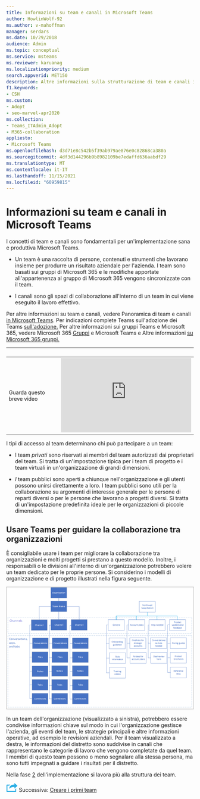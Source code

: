 ```yaml
---
title: Informazioni su team e canali in Microsoft Teams
author: HowlinWolf-92
ms.author: v-mahoffman
manager: serdars
ms.date: 10/29/2018
audience: Admin
ms.topic: conceptual
ms.service: msteams
ms.reviewer: karuanag
ms.localizationpriority: medium
search.appverid: MET150
description: Altre informazioni sulla strutturazione di team e canali in Microsoft Teams e su come usare Teams per guidare la collaborazione tra organizzazioni.
f1.keywords:
- CSH
ms.custom:
- Adopt
- seo-marvel-apr2020
ms.collection:
- Teams_ITAdmin_Adopt
- M365-collaboration
appliesto:
- Microsoft Teams
ms.openlocfilehash: d3d71e8c542b5f39ab979ae876e0c82868ca380a
ms.sourcegitcommit: 4df3d144296b9b8982109be7edaffd636aabdf29
ms.translationtype: MT
ms.contentlocale: it-IT
ms.lasthandoff: 11/15/2021
ms.locfileid: "60959815"
---
```

# <a name="understand-teams-and-channels-in-microsoft-teams"></a>Informazioni su team e canali in Microsoft Teams

I concetti di team e canali sono fondamentali per un'implementazione sana e produttiva Microsoft Teams. 

- Un team è una raccolta di persone, contenuti e strumenti che lavorano insieme per produrre un risultato aziendale per l'azienda. I team sono basati sui gruppi di Microsoft 365 e le modifiche apportate all'appartenenza al gruppo di Microsoft 365 vengono sincronizzate con il team.

- I canali sono gli spazi di collaborazione all'interno di un team in cui viene eseguito il lavoro effettivo. 

Per altre informazioni su team e canali, vedere Panoramica di team e canali [in Microsoft Teams](teams-channels-overview.md). Per indicazioni complete Teams sull'adozione dei Teams [sull'adozione.](https://aka.ms/teamstoolkit) Per altre informazioni sui gruppi Teams e Microsoft 365, vedere Microsoft 365 [Gruppi](office-365-groups.md) e Microsoft Teams e Altre informazioni [su Microsoft 365 gruppi.](https://support.office.com/article/Learn-about-Office-365-groups-b565caa1-5c40-40ef-9915-60fdb2d97fa2)


| &nbsp; |&nbsp;  |
|---------|---------|
| Guarda questo breve video   | <iframe width="350" height="200" src="https://www.youtube.com/embed/WkAVgNKn0hs" frameborder="0" allowfullscreen></iframe>   |



I tipi di accesso al team determinano chi può partecipare a un team:

- I team *privati* sono riservati ai membri del team autorizzati dai proprietari del team. Si tratta di un'impostazione tipica per i team di progetto e i team virtuali in un'organizzazione di grandi dimensioni.

- *I* team pubblici sono aperti a chiunque nell'organizzazione e gli utenti possono unirsi direttamente a loro. I team pubblici sono utili per la collaborazione su argomenti di interesse generale per le persone di reparti diversi o per le persone che lavorano a progetti diversi. Si tratta di un'impostazione predefinita ideale per le organizzazioni di piccole dimensioni.

## <a name="use-teams-to-drive-cross-organization-collaboration"></a>Usare Teams per guidare la collaborazione tra organizzazioni

È consigliabile usare i team per migliorare la collaborazione tra organizzazioni e molti progetti si prestano a questo modello. Inoltre, i responsabili o le divisioni all'interno di un'organizzazione potrebbero volere un team dedicato per le proprie persone. Si considerino i modelli di organizzazione e di progetto illustrati nella figura seguente.

![Modelli di organizzazione e di progetto.](media/teams-adoption-organization-project.png)

In un team dell'organizzazione (visualizzato a sinistra), potrebbero essere condivise informazioni chiave sul modo in cui l'organizzazione gestisce l'azienda, gli eventi del team, le strategie principali e altre informazioni operative, ad esempio le revisioni aziendali. Per il team visualizzato a destra, le informazioni del distretto sono suddivise in canali che rappresentano le categorie di lavoro che vengono completate da quel team. I membri di questo team possono o meno segnalare alla stessa persona, ma sono tutti impegnati a guidare i risultati per il distretto.
  
Nella fase [2](teams-adoption-phase2-experiment.md) dell'implementazione si lavora più alla struttura dei team.

![Icona che descrive il passaggio successivo.](media/teams-adoption-next-icon.png) Successiva: [Creare i primi team](teams-adoption-your-first-teams.md)
